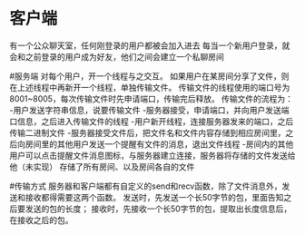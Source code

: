 
# 客户端
有一个公众聊天室，任何刚登录的用户都被会加入进去
每当一个新用户登录，就会和之前登录的用户成为好友，他们之间会建立一个私聊房间


#服务端
对每个用户，开一个线程与之交互。
如果用户在某房间分享了文件，则在上述线程中再新开一个线程，单独传输文件。
传输文件的线程使用的端口号为8001~8005，每次传输文件时先申请端口，传输完后释放。
传输文件的流程为：
-用户发送字符串信息，说要传输文件
-服务器接受，申请端口，并向用户发送端口信息，之后进入传输文件的线程
-用户新开线程，连接服务器发来的端口，之后传输二进制文件
-服务器接受文件后，把文件名和文件内容存储到相应房间里，之后向房间里的其他用户发送一个提醒有文件的消息，退出文件线程
-房间内的其他用户可以点击提醒文件消息图标，与服务器建立连接，服务器将存储的文件发送给他（未实现）
存储了所有房间、以及房间各自的文件


#传输方式
服务器和客户端都有自定义的send和recv函数，除了文件消息外，发送和接收都得需要这两个函数。
发送时，先发送一个长50字节的包，里面告知之后要发送的包的长度；
接收时，先接收一个长50字节的包，提取出长度信息后，在接收之后的包。